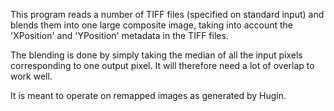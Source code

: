This program reads a number of TIFF files (specified on standard input) and blends them into one large composite image, taking into account the 'XPosition' and 'YPosition' metadata in the TIFF files.

The blending is done by simply taking the median of all the input pixels corresponding to one output pixel. It will therefore need a lot of overlap to work well.

It is meant to operate on remapped images as generated by Hugin.

